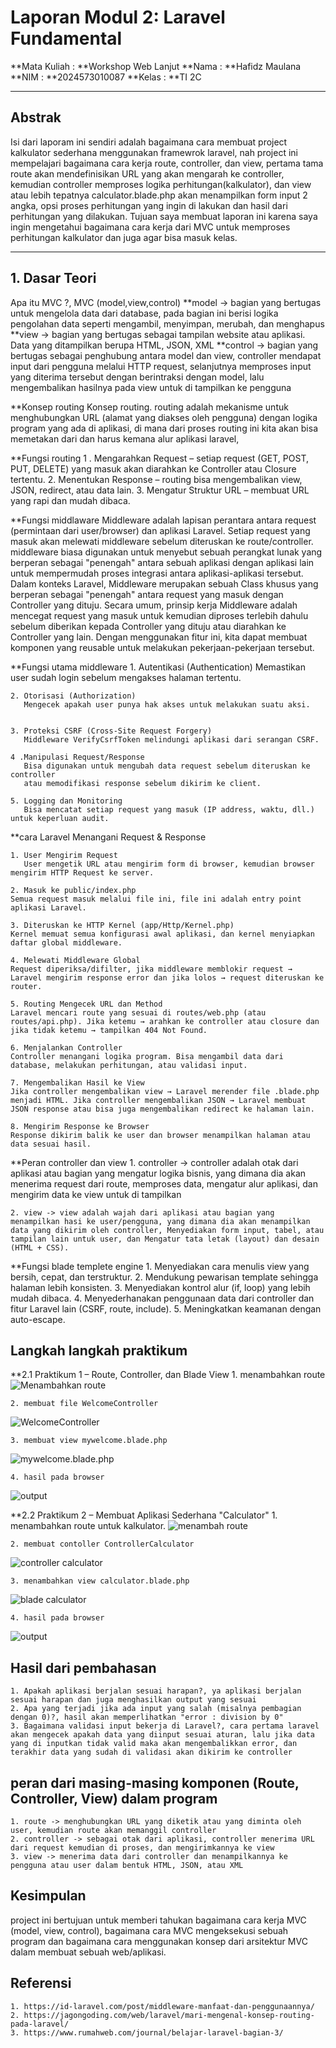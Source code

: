 # Laporan Modul 2: Laravel Fundamental
**Mata Kuliah : **Workshop Web Lanjut
**Nama        : **Hafidz Maulana
**NIM         : **2024573010087
**Kelas       : **TI 2C

---

## Abstrak
Isi dari laporam ini sendiri adalah bagaimana cara membuat project kalkulator sederhana menggunakan framewrok laravel, nah project ini mempelajari bagaimana cara kerja route, controller, dan view, pertama tama route akan mendefinisikan URL yang akan mengarah ke controller, kemudian controller memproses logika perhitungan(kalkulator), dan view atau lebih tepatnya calculator.blade.php akan menampilkan form input 2 angka, opsi proses perhitungan yang ingin di lakukan dan hasil dari perhitungan yang dilakukan. Tujuan saya membuat laporan ini karena saya ingin mengetahui bagaimana cara kerja dari MVC untuk memproses perhitungan kalkulator dan juga agar bisa masuk kelas.

---

## 1. Dasar Teori
Apa itu MVC ?, MVC (model,view,control)
**model -> bagian yang bertugas untuk mengelola data dari database, pada bagian ini berisi logika pengolahan data seperti mengambil, menyimpan, merubah, dan menghapus
**view -> bagian yang bertugas sebagai tampilan website atau aplikasi. Data yang ditampilkan berupa HTML, JSON, XML
**control -> bagian yang bertugas sebagai penghubung antara model dan view, controller mendapat input dari pengguna melalui HTTP request, selanjutnya memproses input yang diterima tersebut dengan berintraksi dengan model, lalu mengembalikan hasilnya pada view untuk di tampilkan ke pengguna

**Konsep routing
Konsep routing. routing adalah mekanisme untuk menghubungkan URL (alamat yang diakses oleh pengguna) dengan logika program yang ada di aplikasi, di mana dari proses routing ini kita akan bisa memetakan dari dan harus kemana alur aplikasi laravel, 

**Fungsi routing
    1 . Mengarahkan Request – setiap request (GET, POST, PUT, DELETE) yang masuk akan diarahkan ke Controller atau Closure tertentu.
    2. Menentukan Response – routing bisa mengembalikan view, JSON, redirect, atau data lain.
    3. Mengatur Struktur URL – membuat URL yang rapi dan mudah dibaca.

**Fungsi middlaware
Middleware adalah lapisan perantara antara request (permintaan dari user/browser) dan aplikasi Laravel.
Setiap request yang masuk akan melewati middleware sebelum diteruskan ke route/controller. middleware biasa digunakan untuk menyebut sebuah perangkat lunak yang berperan sebagai "penengah" antara sebuah aplikasi dengan aplikasi lain untuk mempermudah proses integrasi antara aplikasi-aplikasi tersebut. Dalam konteks Laravel, Middleware merupakan sebuah Class khusus yang berperan sebagai "penengah" antara request yang masuk dengan Controller yang dituju. Secara umum, prinsip kerja Middleware adalah mencegat request yang masuk untuk kemudian diproses terlebih dahulu sebelum diberikan kepada Controller yang dituju atau diarahkan ke Controller yang lain. Dengan menggunakan fitur ini, kita dapat membuat komponen yang reusable untuk melakukan pekerjaan-pekerjaan tersebut.

**Fungsi utama middleware
    1. Autentikasi (Authentication)
       Memastikan user sudah login sebelum mengakses halaman tertentu.


    2. Otorisasi (Authorization)
       Mengecek apakah user punya hak akses untuk melakukan suatu aksi.


    3. Proteksi CSRF (Cross-Site Request Forgery)
       Middleware VerifyCsrfToken melindungi aplikasi dari serangan CSRF.

    4 .Manipulasi Request/Response
       Bisa digunakan untuk mengubah data request sebelum diteruskan ke controller
       atau memodifikasi response sebelum dikirim ke client.

    5. Logging dan Monitoring
       Bisa mencatat setiap request yang masuk (IP address, waktu, dll.) untuk keperluan audit.

**cara Laravel Menangani Request & Response

    1. User Mengirim Request
       User mengetik URL atau mengirim form di browser, kemudian browser mengirim HTTP Request ke server.

    2. Masuk ke public/index.php
    Semua request masuk melalui file ini, file ini adalah entry point aplikasi Laravel.

    3. Diteruskan ke HTTP Kernel (app/Http/Kernel.php)
    Kernel memuat semua konfigurasi awal aplikasi, dan kernel menyiapkan daftar global middleware.

    4. Melewati Middleware Global
    Request diperiksa/difilter, jika middleware memblokir request → Laravel mengirim response error dan jika lolos → request diteruskan ke router.

    5. Routing Mengecek URL dan Method
    Laravel mencari route yang sesuai di routes/web.php (atau routes/api.php). Jika ketemu → arahkan ke controller atau closure dan jika tidak ketemu → tampilkan 404 Not Found.

    6. Menjalankan Controller
    Controller menangani logika program. Bisa mengambil data dari database, melakukan perhitungan, atau validasi input.

    7. Mengembalikan Hasil ke View
    Jika controller mengembalikan view → Laravel merender file .blade.php menjadi HTML. Jika controller mengembalikan JSON → Laravel membuat JSON response atau bisa juga mengembalikan redirect ke halaman lain.

    8. Mengirim Response ke Browser
    Response dikirim balik ke user dan browser menampilkan halaman atau data sesuai hasil.

**Peran controller dan view
    1. controller -> controller adalah otak dari aplikasi atau bagian yang mengatur logika bisnis, yang dimana dia akan menerima request dari route, memproses data, mengatur alur aplikasi, dan mengirim data ke view untuk di tampilkan

    2. view -> view adalah wajah dari aplikasi atau bagian yang menampilkan hasi ke user/pengguna, yang dimana dia akan menampilkan data yang dikirim oleh controller, Menyediakan form input, tabel, atau tampilan lain untuk user, dan Mengatur tata letak (layout) dan desain (HTML + CSS).

**Fungsi blade templete engine
    1. Menyediakan cara menulis view yang bersih, cepat, dan terstruktur.
    2. Mendukung pewarisan template sehingga halaman lebih konsisten.
    3. Menyediakan kontrol alur (if, loop) yang lebih mudah dibaca.
    4. Menyederhanakan penggunaan data dari controller dan fitur Laravel lain (CSRF, route, include).
    5. Meningkatkan keamanan dengan auto-escape.

## Langkah langkah praktikum

**2.1 Praktikum 1 – Route, Controller, dan Blade View
    1. menambahkan route
![Menambahkan route](gambarr/route.png)

    2. membuat file WelcomeController
![WelcomeController](gambarr/WelcomeController.png)

    3. membuat view mywelcome.blade.php
![mywelcome.blade.php](gambarr/blade.png)

    4. hasil pada browser
![output](gambarr/output.png)

**2.2 Praktikum 2 – Membuat Aplikasi Sederhana "Calculator"
    1. menambahkan route untuk kalkulator.
![menambah route](gambarr/route-calculator.png)

    2. membuat contoller ControllerCalculator
![controller calculator](gambarr/controller.png)

    3. menambahkan view calculator.blade.php
![blade calculator](gambarr/blade-calculator.png)

    4. hasil pada browser
![output](gambarr/ouput-calculator.png)

## Hasil dari pembahasan
    1. Apakah aplikasi berjalan sesuai harapan?, ya aplikasi berjalan sesuai harapan dan juga menghasilkan output yang sesuai
    2. Apa yang terjadi jika ada input yang salah (misalnya pembagian dengan 0)?, hasil akan memperlihatkan "error : division by 0"
    3. Bagaimana validasi input bekerja di Laravel?, cara pertama laravel akan mengecek apakah data yang diinput sesuai aturan, lalu jika data yang di inputkan tidak valid maka akan mengembalikkan error, dan terakhir data yang sudah di validasi akan dikirim ke controller

## peran dari masing-masing komponen (Route, Controller, View) dalam program
    1. route -> menghubungkan URL yang diketik atau yang diminta oleh user, kemudian route akan memanggil controller
    2. controller -> sebagai otak dari aplikasi, controller menerima URL dari request kemudian di proses, dan mengirimkannya ke view
    3. view -> menerima data dari controller dan menampilkannya ke pengguna atau user dalam bentuk HTML, JSON, atau XML

## Kesimpulan 
project ini bertujuan untuk memberi tahukan bagaimana cara kerja MVC (model, view, control), bagaimana cara MVC mengeksekusi sebuah program dan bagaimana cara menggunakan konsep dari arsitektur MVC dalam membuat sebuah web/aplikasi.

## Referensi
    1. https://id-laravel.com/post/middleware-manfaat-dan-penggunaannya/
    2. https://jagongoding.com/web/laravel/mari-mengenal-konsep-routing-pada-laravel/
    3. https://www.rumahweb.com/journal/belajar-laravel-bagian-3/


